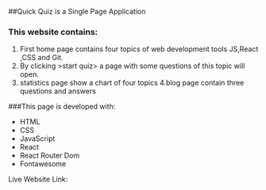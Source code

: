 ##Quick Quiz is a Single Page Application

### This website contains:

1. First home page contains four topics of web development tools JS,React ,CSS
   and Git.
2. By clicking >start quiz> a page with some questions of this topic will open.
3. statistics page show a chart of four topics 4.blog page contain three
   questions and answers

###This page is developed with:

- HTML
- CSS
- JavaScript
- React
- React Router Dom
- Fontawesome

Live Website Link:
